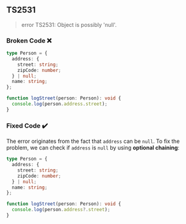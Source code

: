 ## TS2531

> error TS2531: Object is possibly 'null'.

### Broken Code ❌

```ts
type Person = {
  address: {
    street: string;
    zipCode: number;
  } | null;
  name: string;
};

function logStreet(person: Person): void {
  console.log(person.address.street);
}
```

### Fixed Code ✔️

The error originates from the fact that `address` can be `null`. To fix the problem, we can check if `address` is `null` by using **optional chaining**:

```ts
type Person = {
  address: {
    street: string;
    zipCode: number;
  } | null;
  name: string;
};

function logStreet(person: Person): void {
  console.log(person.address?.street);
}
```
